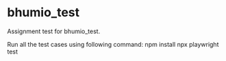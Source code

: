 # bhumio_test
Assignment test for bhumio_test.

Run all the test cases using following command:
npm install
npx playwright test
